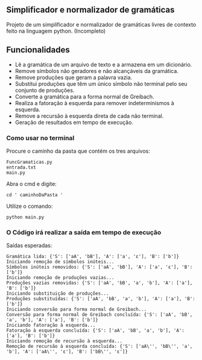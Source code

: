  ## Simplificador e normalizador de gramáticas 

Projeto de um simplificador e normalizador de gramáticas livres de contexto feito na linguagem python. (Incompleto)


## Funcionalidades

- Lê a gramática de um arquivo de texto e a armazena em um dicionário.
- Remove símbolos não geradores e não alcançáveis da gramática.
- Remove produções que geram a palavra vazia.
- Substitui produções que têm um único símbolo não terminal pelo seu conjunto de produções.
- Converte a gramática para a forma normal de Greibach.
- Realiza a fatoração à esquerda para remover indeterminismos à esquerda.
- Remove a recursão à esquerda direta de cada não terminal.
- Geração de resultados em tempo de execução.
    
    
### Como usar no terminal

Procure o caminho da pasta que contém os tres arquivos:

    FuncGramaticas.py
    entrada.txt
    main.py
    
Abra o cmd e digite:

    cd ' caminhoDaPasta '
    
Utilize o comando:
        
    python main.py
 

### O Código irá realizar a saída em tempo de execução

Saídas esperadas:
    
    Gramática lida: {'S': ['aA', 'bB'], 'A': ['a', 'ε'], 'B': ['b']}
    Iniciando remoção de símbolos inúteis...
    Símbolos inúteis removidos: {'S': ['aA', 'bB'], 'A': ['a', 'ε'], 'B': ['b']}
    Iniciando remoção de produções vazias...
    Produções vazias removidas: {'S': ['aA', 'bB', 'a', 'b'], 'A': ['a'], 'B': ['b']}
    Iniciando substituição de produções...
    Produções substituídas: {'S': ['aA', 'bB', 'a', 'b'], 'A': ['a'], 'B': ['b']}
    Iniciando conversão para forma normal de Greibach...
    Conversão para forma normal de Greibach concluída: {'S': ['aA', 'bB', 'a', 'b'], 'A': ['a'], 'B': ['b']}
    Iniciando fatoração à esquerda...
    Fatoração à esquerda concluída: {'S': ['aA', 'bB', 'a', 'b'], 'A': ['a'], 'B': ['b']}
    Iniciando remoção de recursão à esquerda...
    Remoção de recursão à esquerda concluída: {'S': ['aA\'', 'bB\'', 'a', 'b'], 'A': ['aA\'', 'ε'], 'B': ['bB\'', 'ε']}

    
